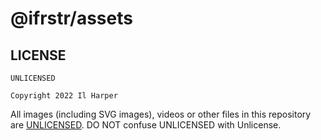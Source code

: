 # @ifrstr/assets

## LICENSE

```
UNLICENSED

Copyright 2022 Il Harper

```

All images (including SVG images), videos or other files in this repository are [UNLICENSED](https://docs.npmjs.com/cli/v8/configuring-npm/package-json#license). DO NOT confuse UNLICENSED with Unlicense.
